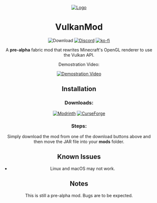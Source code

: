 <div align='center'>

[![Logo](https://cdn.discordapp.com/attachments/911371005811916830/1083801112127217714/Untitled-1.png)](#)

# VulkanMod


![Download](https://img.shields.io/github/downloads/xCollateral/VulkanMod/total?color=red&logo=github&style=for-the-badge)
[![Discord](https://img.shields.io/badge/Discord-7289DA?style=for-the-badge&logo=discord&logoColor=white)](https://discord.gg/FVXg7AYR2Q)
[![ko-fi](https://ko-fi.com/img/githubbutton_sm.svg)](https://ko-fi.com/V7V7CHHJV)


A **pre-alpha** fabric mod that rewrites Minecraft's OpenGL renderer to use the Vulkan API.

Demostration Video:

[![Demostration Video](http://img.youtube.com/vi/sbr7UxcAmOE/0.jpg)](https://youtu.be/sbr7UxcAmOE)

## Installation

### Downloads:

[![Modrinth](https://modrinth-utils.vercel.app/api/badge/downloads?id=vulkanmod&logo=true&style=for-the-badge)](https://modrinth.com/mod/vulkanmod)
[![CurseForge](https://cf.way2muchnoise.eu/title/635429_Get_Mod.svg?badge_style=flat)](https://www.curseforge.com/minecraft/mc-mods/vulkanmod)

### Steps:

Simply download the mod from one of the download buttons above and then move the JAR file into your **mods** folder.

## Known Issues

- Linux and macOS may not work.

## Notes
This is still a pre-alpha mod. Bugs are to be expected.

</div>
